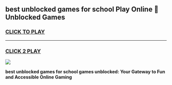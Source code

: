 
## best unblocked games for school Play Online 👋 Unblocked Games
<h3>
<a href="https://news.freeplayer.one?title=best_unblocked_games_for_school&ref=17GH">CLICK TO PLAY</a></h3>
<hr>

<h3>
<a href="https://news.freeplayer.one?title=best_unblocked_games_for_school&ref=17GH">CLICK 2 PLAY</a>
  
</h3>

<a href="https://news.freeplayer.one?title=best_unblocked_games_for_school&ref=17GH/"><img src="https://clearcache.store/games.png"></a>


**best unblocked games for school games unblocked: Your Gateway to Fun and Accessible Online Gaming**

